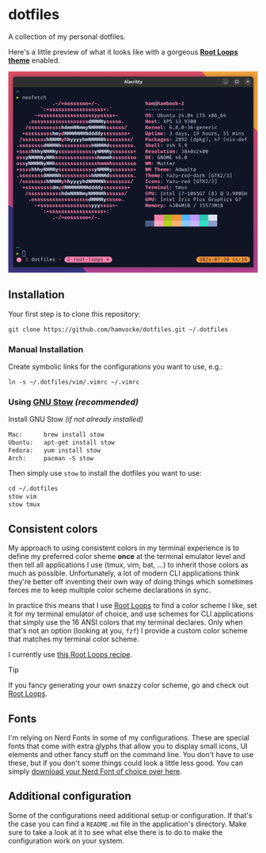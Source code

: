 dotfiles
========

A collection of my personal dotfiles.

Here's a little preview of what it looks like with a gorgeous
[**Root Loops theme**](https://rootloops.sh) enabled.

![tmux screenshot](screenshot.png)

Installation
------------

Your first step is to clone this repository:

    git clone https://github.com/hamvocke/dotfiles.git ~/.dotfiles

### Manual Installation

Create symbolic links for the configurations you want to use, e.g.:

    ln -s ~/.dotfiles/vim/.vimrc ~/.vimrc

### Using [GNU Stow](https://www.gnu.org/software/stow/) _(recommended)_

Install GNU Stow _(if not already installed)_

    Mac:      brew install stow
    Ubuntu:   apt-get install stow
    Fedora:   yum install stow
    Arch:     pacman -S stow

Then simply use `stow` to install the dotfiles you want to use:

    cd ~/.dotfiles
    stow vim
    stow tmux

Consistent colors
-----------------

My approach to using consistent colors in my terminal experience is to define my preferred color sheme **once** at the terminal emulator level and then tell all applications I use (tmux, vim, bat, ...) to inherit those colors as much as possible. Unfortunately, a lot of modern CLI applications think they're better off inventing their own way of doing things which sometimes forces me to keep multiple color scheme declarations in sync. 

In practice this means that I use [Root Loops](https://rootloops.sh) to find a color scheme I like, set it for my terminal emulator of choice, and use schemes for CLI applications that simply use the 16 ANSI colors that my terminal declares. Only when that's not an option (looking at you, `fzf`) I provide a custom color scheme that matches my terminal color scheme.

I currently use [this Root Loops recipe](https://rootloops.sh/?sugar=8&colors=9&sogginess=4&flavor=0&fruit=9&milk=1).

> [!TIP]
> If you fancy generating your own snazzy color scheme, go and check out [Root Loops](http://rootloops.sh).

Fonts
-----

I'm relying on Nerd Fonts in some of my configurations. These are special fonts that come with extra glyphs that allow you to display small icons, UI elements and other fancy stuff on the command line. You don't have to use these, but if you don't some things could look a little less good. You can simply [download your Nerd Font of choice over here](https://www.nerdfonts.com).

Additional configuration
------------------------

Some of the configurations need additional setup or configuration. If that's the case you can find a `README.md` file in the application's directory. Make sure to take a look at it to see what else there is to do to make the configuration work on your system.
